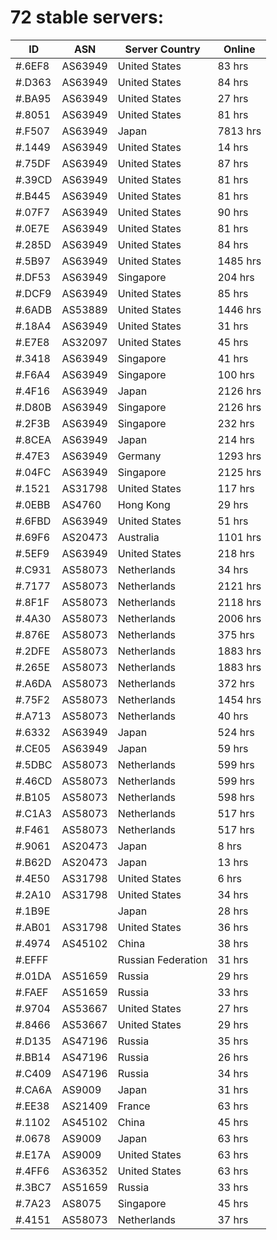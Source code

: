 # 72 stable servers:

| ID | ASN | Server Country | Online |
| ------ | ------ | ------ | ------ |
| #.6EF8 | AS63949 | United States | 83 hrs |
| #.D363 | AS63949 | United States | 84 hrs |
| #.BA95 | AS63949 | United States | 27 hrs |
| #.8051 | AS63949 | United States | 81 hrs |
| #.F507 | AS63949 | Japan | 7813 hrs |
| #.1449 | AS63949 | United States | 14 hrs |
| #.75DF | AS63949 | United States | 87 hrs |
| #.39CD | AS63949 | United States | 81 hrs |
| #.B445 | AS63949 | United States | 81 hrs |
| #.07F7 | AS63949 | United States | 90 hrs |
| #.0E7E | AS63949 | United States | 81 hrs |
| #.285D | AS63949 | United States | 84 hrs |
| #.5B97 | AS63949 | United States | 1485 hrs |
| #.DF53 | AS63949 | Singapore | 204 hrs |
| #.DCF9 | AS63949 | United States | 85 hrs |
| #.6ADB | AS53889 | United States | 1446 hrs |
| #.18A4 | AS63949 | United States | 31 hrs |
| #.E7E8 | AS32097 | United States | 45 hrs |
| #.3418 | AS63949 | Singapore | 41 hrs |
| #.F6A4 | AS63949 | Singapore | 100 hrs |
| #.4F16 | AS63949 | Japan | 2126 hrs |
| #.D80B | AS63949 | Singapore | 2126 hrs |
| #.2F3B | AS63949 | Singapore | 232 hrs |
| #.8CEA | AS63949 | Japan | 214 hrs |
| #.47E3 | AS63949 | Germany | 1293 hrs |
| #.04FC | AS63949 | Singapore | 2125 hrs |
| #.1521 | AS31798 | United States | 117 hrs |
| #.0EBB | AS4760 | Hong Kong | 29 hrs |
| #.6FBD | AS63949 | United States | 51 hrs |
| #.69F6 | AS20473 | Australia | 1101 hrs |
| #.5EF9 | AS63949 | United States | 218 hrs |
| #.C931 | AS58073 | Netherlands | 34 hrs |
| #.7177 | AS58073 | Netherlands | 2121 hrs |
| #.8F1F | AS58073 | Netherlands | 2118 hrs |
| #.4A30 | AS58073 | Netherlands | 2006 hrs |
| #.876E | AS58073 | Netherlands | 375 hrs |
| #.2DFE | AS58073 | Netherlands | 1883 hrs |
| #.265E | AS58073 | Netherlands | 1883 hrs |
| #.A6DA | AS58073 | Netherlands | 372 hrs |
| #.75F2 | AS58073 | Netherlands | 1454 hrs |
| #.A713 | AS58073 | Netherlands | 40 hrs |
| #.6332 | AS63949 | Japan | 524 hrs |
| #.CE05 | AS63949 | Japan | 59 hrs |
| #.5DBC | AS58073 | Netherlands | 599 hrs |
| #.46CD | AS58073 | Netherlands | 599 hrs |
| #.B105 | AS58073 | Netherlands | 598 hrs |
| #.C1A3 | AS58073 | Netherlands | 517 hrs |
| #.F461 | AS58073 | Netherlands | 517 hrs |
| #.9061 | AS20473 | Japan | 8 hrs |
| #.B62D | AS20473 | Japan | 13 hrs |
| #.4E50 | AS31798 | United States | 6 hrs |
| #.2A10 | AS31798 | United States | 34 hrs |
| #.1B9E |  | Japan | 28 hrs |
| #.AB01 | AS31798 | United States | 36 hrs |
| #.4974 | AS45102 | China | 38 hrs |
| #.EFFF |  | Russian Federation | 31 hrs |
| #.01DA | AS51659 | Russia | 29 hrs |
| #.FAEF | AS51659 | Russia | 33 hrs |
| #.9704 | AS53667 | United States | 27 hrs |
| #.8466 | AS53667 | United States | 29 hrs |
| #.D135 | AS47196 | Russia | 35 hrs |
| #.BB14 | AS47196 | Russia | 26 hrs |
| #.C409 | AS47196 | Russia | 34 hrs |
| #.CA6A | AS9009 | Japan | 31 hrs |
| #.EE38 | AS21409 | France | 63 hrs |
| #.1102 | AS45102 | China | 45 hrs |
| #.0678 | AS9009 | Japan | 63 hrs |
| #.E17A | AS9009 | United States | 63 hrs |
| #.4FF6 | AS36352 | United States | 63 hrs |
| #.3BC7 | AS51659 | Russia | 33 hrs |
| #.7A23 | AS8075 | Singapore | 45 hrs |
| #.4151 | AS58073 | Netherlands | 37 hrs |

